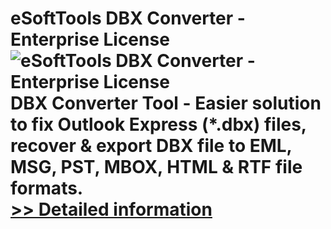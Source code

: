 # eSoftTools DBX Converter - Enterprise License<br />![eSoftTools DBX Converter - Enterprise License](https://mycommerce.akamaized.net/api/pimages/P300878072/BIG/300878072.GIF)<br />DBX Converter Tool - Easier solution to fix Outlook Express (*.dbx) files, recover & export DBX file to EML, MSG, PST, MBOX, HTML & RTF file formats.<br />[>> Detailed information](https://secure.shareit.com/shareit/product.html?productid=300878072&affiliateid=200057808)